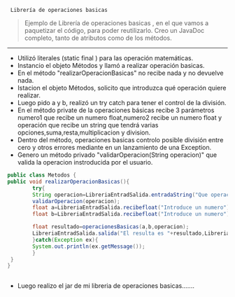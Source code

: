      Librería de operaciones basicas 

> Ejemplo de Librería de operaciones basicas , en el que vamos a paquetizar el código, para poder reutilizarlo.
> Creo un JavaDoc completo, tanto de atributos como de los métodos.
 ___ 

- Utilizó literales (static final ) para las operación matemáticas.
- Instancio el objeto Métodos y llamó a realizar operación basicas.
- En el método "realizarOperacionBasicas" no recibe nada y no devuelve nada.
- Istacion el objeto Métodos, solicito que introduzca qué operación quiere realizar.
- Luego pido a y b, realizó un try catch para tener el control de la división.
- En el método private de la operaciones básicas recibe 3 parámetros numero1 que recibe un numero float,numero2 recibe
  un numero float y operación que recibe
  un string que tendrá varias opciones,suma,resta,multiplicacion y division.
- Dentro del método, operaciones basicas controlo posible división entre cero y otros errores mediante en un lanzamiento
  de una Exception.
- Genero un método privado "validarOperacion(String operacion)" que valida la operacion instroducida por el usuario.


```java
public class Metodos {
public void realizarOperacionBasicas(){
        try{
        String operacion=LibreriaEntradSalida.entradaString("Que operacion quieres hacer "+"( \"+\" = Suma , \"-\" = Resta , \"*\" "+"= Multiplicacion , \"/\" = Division");
        validarOperacion(operacion);
        float a=LibreriaEntradSalida.recibefloat("Introduce un numero");
        float b=LibreriaEntradSalida.recibefloat("Introduce un numero");

        float resultado=operacionesBasicas(a,b,operacion);
        LibreriaEntradSalida.salida("El resulta es "+resultado,LibreriaEntradSalida.SALIDA_CONSOLA);
        }catch(Exception ex){
        System.out.println(ex.getMessage()); 
        }
 }
}
     
```
- Luego realizo el jar de mi libreria de operaciones basicas.......
